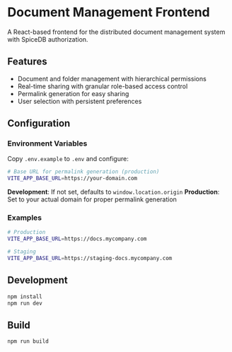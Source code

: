 # Document Management Frontend

A React-based frontend for the distributed document management system with SpiceDB authorization.

## Features

- Document and folder management with hierarchical permissions
- Real-time sharing with granular role-based access control
- Permalink generation for easy sharing
- User selection with persistent preferences

## Configuration

### Environment Variables

Copy `.env.example` to `.env` and configure:

```bash
# Base URL for permalink generation (production)
VITE_APP_BASE_URL=https://your-domain.com
```

**Development**: If not set, defaults to `window.location.origin`
**Production**: Set to your actual domain for proper permalink generation

### Examples

```bash
# Production
VITE_APP_BASE_URL=https://docs.mycompany.com

# Staging  
VITE_APP_BASE_URL=https://staging-docs.mycompany.com
```

## Development

```bash
npm install
npm run dev
```

## Build

```bash
npm run build
```
### 